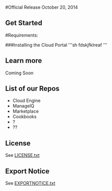 #Official Release October 20, 2014

## Get Started

#Requirements:

###Installing the Cloud Portal
'''sh
fdskjfklreaf
'''


## Learn more

Coming Soon

## List of our Repos

 - Cloud Engine
 - ManageIQ
 - Marketplace
 - Cookbooks
 - ?
 - ??

## License

See [LICENSE.txt](LICENSE.txt)

## Export Notice

See [EXPORTNOTICE.txt](EXPORTNOTICE.txt)
